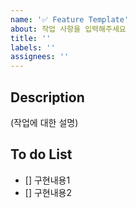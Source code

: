```yaml
---
name: '✅ Feature Template'
about: 작업 사항을 입력해주세요
title: ''
labels: ''
assignees: ''
---
```


## Description

(작업에 대한 설명)

## To do List

- [] 구현내용1
- [] 구현내용2
